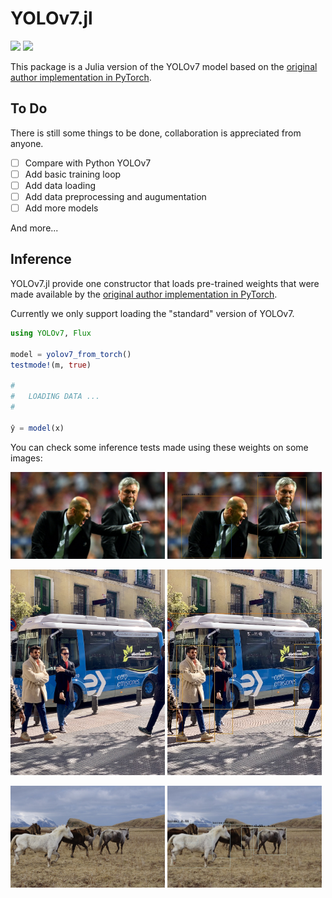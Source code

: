 # YOLOv7.jl
[![][action-img]][action-url] [![][codecov-img]][codecov-url]

[action-img]: https://github.com/gabrielpreviato/YOLOv7.jl/workflows/CI/badge.svg
[action-url]: https://github.com/gabrielpreviato/YOLOv7.jl/actions
[codecov-img]: https://codecov.io/gh/gabrielpreviato/YOLOv7.jl/branch/main/graph/badge.svg?token=N1RL2BTV4C
[codecov-url]: https://codecov.io/gh/gabrielpreviato/YOLOv7.jl

This package is a Julia version of the YOLOv7 model based on the [original author implementation in PyTorch](https://github.com/WongKinYiu/yolov7).
## To Do

There is still some things to be done, collaboration is appreciated from anyone.

- [ ] Compare with Python YOLOv7
- [ ] Add basic training loop
- [ ] Add data loading
- [ ] Add data preprocessing and augumentation
- [ ] Add more models

And more...

## Inference

YOLOv7.jl provide one constructor that loads pre-trained weights that were made available by the [original author implementation in PyTorch](https://github.com/WongKinYiu/yolov7).

Currently we only support loading the "standard" version of YOLOv7.

```julia
using YOLOv7, Flux

model = yolov7_from_torch()
testmode!(m, true)

#
#   LOADING DATA ...
#

ŷ = model(x)
```

You can check some inference tests made using these weights on some images:

<img src="test/images/zidane.jpg" alt="Zidane without prediction bounding boxes" style="width:49%;"/>
<img src="test/images/zidane_pred.jpg" alt="Zidane with prediction bounding boxes" style="width:49%;"/>
<p>
<img src="test/images/bus.jpg" alt="Bus without prediction bounding boxes" style="width:49%;"/>
<img src="test/images/bus_pred.jpg" alt="Bus with prediction bounding boxes" style="width:49%;"/>
<p>
<img src="test/images/horses.jpg" alt="Horses without prediction bounding boxes" style="width:49%;"/>
<img src="test/images/horses_pred.jpg" alt="Horses with prediction bounding boxes" style="width:49%;"/>
